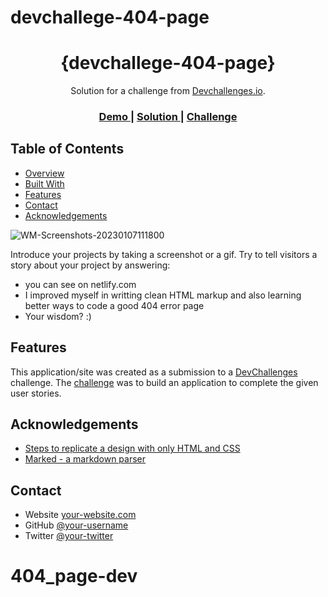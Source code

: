 # devchallege-404-page


<h1 align="center">{devchallege-404-page}</h1>

<div align="center">
   Solution for a challenge from  <a href="http://devchallenges.io" target="_blank">Devchallenges.io</a>.
</div>

<div align="center">
  <h3>
    <a href="https://{dashing-lebkuchen-467bff.netlify.app}">
      Demo
    </a>
    <span> | </span>
    <a href="https://{your-url-to-the-solution}">
      Solution
    </a>
    <span> | </span>
    <a href="https://devchallenges.io/challenges/wBunSb7FPrIepJZAg0sY">
      Challenge
    </a>
  </h3>
</div>

<!-- TABLE OF CONTENTS -->

## Table of Contents

- [Overview](#overview)
- [Built With](#built-with)
- [Features](#features)
- [Contact](#contact)
- [Acknowledgements](#acknowledgements)

<!-- OVERVIEW -->

![WM-Screenshots-20230107111800](https://user-images.githubusercontent.com/94329479/211145675-8f934257-8eac-4d44-8fdc-9fd117bd98cf.png)

Introduce your projects by taking a screenshot or a gif. Try to tell visitors a story about your project by answering:

- you can see on netlify.com
- I improved myself in writting clean HTML markup and also learning better ways to code a good 404 error page
- Your wisdom? :)


## Features


This application/site was created as a submission to a [DevChallenges](https://devchallenges.io/challenges) challenge. The [challenge](https://devchallenges.io/challenges/wBunSb7FPrIepJZAg0sY) was to build an application to complete the given user stories.


## Acknowledgements

- [Steps to replicate a design with only HTML and CSS](https://devchallenges-blogs.web.app/how-to-replicate-design/)
- [Marked - a markdown parser](https://github.com/chjj/marked)

## Contact

- Website [your-website.com](https://{your-web-site-link})
- GitHub [@your-username](https://{github.com/powei55})
- Twitter [@your-twitter](https://{twitter.com/@powei55})
# 404_page-dev
